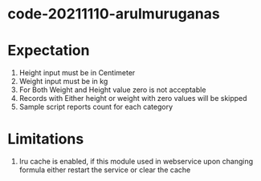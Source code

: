 # code-20211110-arulmuruganas
# Expectation

1. Height input must be in Centimeter
2. Weight input must be in kg
3. For Both Weight and Height value zero is not acceptable
4. Records with Either height or weight with zero values will be skipped
5. Sample script reports count for each category

# Limitations

1. lru cache is enabled, if this module used in webservice upon changing formula either restart the service or clear the cache
